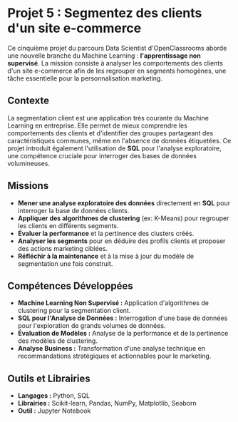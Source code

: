 # Projet 5 : Segmentez des clients d'un site e-commerce

Ce cinquième projet du parcours Data Scientist d'OpenClassrooms aborde une nouvelle branche du Machine Learning : **l'apprentissage non supervisé**. La mission consiste à analyser les comportements des clients d'un site e-commerce afin de les regrouper en segments homogènes, une tâche essentielle pour la personnalisation marketing.

## Contexte

La segmentation client est une application très courante du Machine Learning en entreprise. Elle permet de mieux comprendre les comportements des clients et d'identifier des groupes partageant des caractéristiques communes, même en l'absence de données étiquetées. Ce projet introduit également l'utilisation de **SQL** pour l'analyse exploratoire, une compétence cruciale pour interroger des bases de données volumineuses.

## Missions

- **Mener une analyse exploratoire des données** directement en **SQL** pour interroger la base de données clients.
- **Appliquer des algorithmes de clustering** (ex: K-Means) pour regrouper les clients en différents segments.
- **Évaluer la performance** et la pertinence des clusters créés.
- **Analyser les segments** pour en déduire des profils clients et proposer des actions marketing ciblées.
- **Réfléchir à la maintenance** et à la mise à jour du modèle de segmentation une fois construit.

## Compétences Développées

- **Machine Learning Non Supervisé :** Application d'algorithmes de clustering pour la segmentation client.
- **SQL pour l'Analyse de Données :** Interrogation d'une base de données pour l'exploration de grands volumes de données.
- **Évaluation de Modèles :** Analyse de la performance et de la pertinence des modèles de clustering.
- **Analyse Business :** Transformation d'une analyse technique en recommandations stratégiques et actionnables pour le marketing.

## Outils et Librairies

- **Langages :** Python, SQL
- **Librairies :** Scikit-learn, Pandas, NumPy, Matplotlib, Seaborn
- **Outil :** Jupyter Notebook
